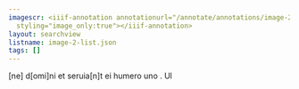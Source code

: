 ```yaml
---
imagescr: <iiif-annotation annotationurl="/annotate/annotations/image-2-007.json"
  styling="image_only:true"></iiif-annotation>
layout: searchview
listname: image-2-list.json
tags: []
---
```

[ne] d[omi]ni et seruia[n]t ei humero uno . Ul